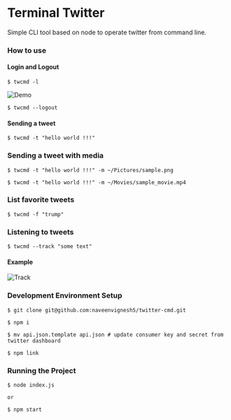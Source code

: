 # **Terminal Twitter**

Simple CLI tool based on node to operate twitter from command line.

### **How to use**

#### Login and Logout

```shell
$ twcmd -l
```

![Demo](https://raw.githubusercontent.com/naveenvignesh5/twitter-cmd/master/assets/auth.gif)

```shell
$ twcmd --logout
```

#### Sending a tweet

```shell
$ twcmd -t "hello world !!!"
```

### Sending a tweet with media

```shell
$ twcmd -t "hello world !!!" -m ~/Pictures/sample.png

$ twcmd -t "hello world !!!" -m ~/Movies/sample_movie.mp4
```

### List favorite tweets

```shell
$ twcmd -f "trump"
```

### Listening to tweets

```shell
$ twcmd --track "some text"
```

#### Example 
![Track](https://raw.githubusercontent.com/naveenvignesh5/twitter-cmd/master/assets/track.gif)

### **Development Environment Setup**

```shell
$ git clone git@github.com:naveenvignesh5/twitter-cmd.git

$ npm i

$ mv api.json.template api.json # update consumer key and secret from twitter dashboard

$ npm link
```

### **Running the Project**

```shell
$ node index.js

or

$ npm start
```
